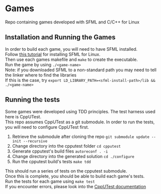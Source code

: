 # Games
Repo containing games developed with SFML and C/C++ for Linux  

## Installation and Running the Games
In order to build each game, you will need to have SFML installed.  
Follow [this tutorial](https://www.sfml-dev.org/tutorials/2.5/start-linux.php) for installing SFML for Linux.  
Then use each games makefile and `make` to create the executable.  
Run the game by using `./<game-name>`  
Note: if you downloaded SFML to a non-standard path you may need to tell the linker where to find the libraries  
If this is the case, try `export LD_LIBRARY_PATH=<sfml-install-path>/lib && ./<game-name>`

## Running the tests
Some games were developed using TDD principles. The test harness used here is CppUTest.  
This repo assumes CppUTest as a git submodule. In order to run the tests, you will need to configure CppUTest first.  

1. Retrieve the submodule after cloning the repo `git submodule update --init --recursive`
2. Change directory into the cpputest folder `cd cpputest`
3. Generate cpputest's build files `autoreconf . -i`
4. Change directory into the generated solution `cd ./configure`
5. Run the cpputest build's tests `make tdd`

This should run a series of tests on the cpputest submodule.  
Once this is complete, you should be able to build each game's tests.  
Run the tests for each game using `make test`  
If you encounter errors, please look into the [CppUTest documentation](https://cpputest.github.io/index.html)